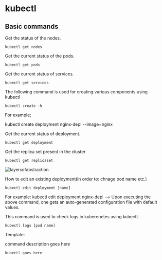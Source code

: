 # kubectl

## Basic commands


Get the status of the nodes.

~~~
kubectl get nodes
~~~

Get the current status of the pods.

~~~
kubectl get pods
~~~


Get the current status of services.

~~~
kubectl get services
~~~


The following command is used for creating various components using kubectl
~~~
kubectl create -h
~~~

For example;

kubectl create deployment nginx-depl --image=nginx


Get the current status of deployment.

~~~
kubectl get deployment
~~~

Get the replica set present in the cluster

~~~
kubectl get replicaset
~~~

![layersofabstraction](https://github.com/syedumerahmedcode/kubernetes/blob/master/images/layersofabstraction.png)

How to edit an existing deployment(in order to: chnage pod name etc.)

~~~
kubectl edit deployment [name]
~~~
 For example: kubectl edit deployment nginx-depl
--> Upon executing the above command, one gets an auto-generated configuration file with default values.


This command is used to check logs in kuberenetes using kubectl.

~~~
kubectl logs [pod name]
~~~















Template:

command description goes here

~~~
kubectl goes here
~~~
